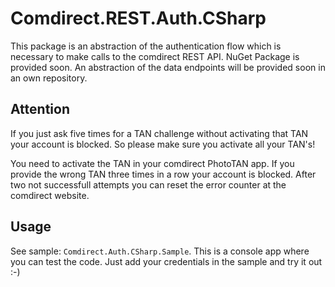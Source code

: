 # Comdirect.REST.Auth.CSharp

This package is an abstraction of the authentication flow which is necessary to make calls to the comdirect REST API. 
NuGet Package is provided soon. An abstraction of the data endpoints will be provided soon in an own repository.

## Attention 

If you just ask five times for a TAN challenge without activating that TAN your account is blocked. So please make sure you activate all your TAN's!

You need to activate the TAN in your comdirect PhotoTAN app. If you provide the wrong TAN three times in a row your account is blocked. 
After two not successfull attempts you can reset the error counter at the comdirect website.

## Usage

See sample: `Comdirect.Auth.CSharp.Sample`. This is a console app where you can test the code.
Just add your credentials in the sample and try it out :-)
